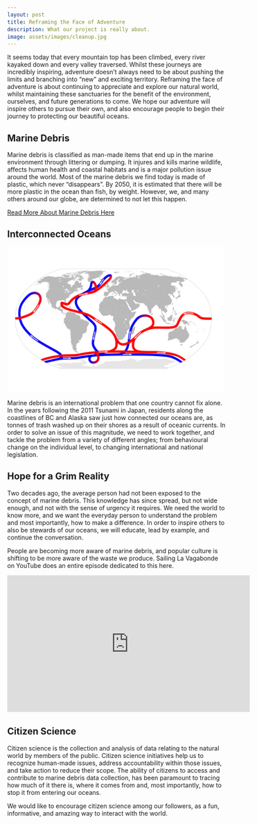 ```yaml
---
layout: post
title: Reframing the Face of Adventure
description: What our project is really about.
image: assets/images/cleanup.jpg
---
```


It seems today that every mountain top has been climbed, every river kayaked down and every valley traversed. Whilst these journeys are incredibly inspiring, adventure doesn’t always need to be about pushing the limits and branching into “new” and exciting territory. Reframing the face of adventure is about continuing to appreciate and explore our natural world, whilst maintaining these sanctuaries for the benefit of the environment, ourselves, and future generations to come. We hope our adventure will inspire others to pursue their own, and also encourage people to begin their journey to protecting our beautiful oceans.

## Marine Debris

Marine debris is classified as man-made items that end up in the marine environment through littering or dumping. It injures and kills marine wildlife, affects human health and coastal habitats and is a major pollution issue around the world. Most of the marine debris we find today is made of plastic, which never “disappears”. By 2050, it is estimated that there will be more plastic in the ocean than fish, by weight. However, we, and many others around our globe, are determined to not let this happen.

[Read More About Marine Debris Here](https://www.nationalgeographic.com/magazine/2018/06/plastic-planet-waste-pollution-trash-crisis/)

## Interconnected Oceans
<img src="/assets/images/interconnected.jpg" alt="drawing" width="500"/>

Marine debris is an international problem that one country cannot fix alone. In the years following the 2011 Tsunami in Japan, residents along the coastlines of BC and Alaska saw just how connected our oceans are, as tonnes of trash washed up on their shores as a result of oceanic currents. In order to solve an issue of this magnitude, we need to work together, and tackle the problem from a variety of different angles; from behavioural change on the individual level, to changing international and national legislation.

## Hope for a Grim Reality

Two decades ago, the average person had not been exposed to the concept of marine debris. This knowledge has since spread, but not wide enough, and not with the sense of urgency it requires. We need the world to know more, and we want the everyday person to understand the problem and most importantly, how to make a difference. In order to inspire others to also be stewards of our oceans, we will educate, lead by example, and continue the conversation.

People are becoming more aware of marine debris, and popular culture is shifting to be more aware of the waste we produce. Sailing La Vagabonde on YouTube does an entire episode dedicated to this here.

<iframe width="560" height="315" src="https://www.youtube.com/embed/bXL0Of7VfUo" frameborder="0" allow="accelerometer; autoplay; encrypted-media; gyroscope; picture-in-picture" allowfullscreen></iframe>

## Citizen Science

Citizen science is the collection and analysis of data relating to the natural world by members of the public. Citizen science initiatives help us to recognize human-made issues, address accountability within those issues, and take action to reduce their scope. The ability of citizens to access and contribute to marine debris data collection, has been paramount to tracing how much of it there is, where it comes from and, most importantly, how to stop it from entering our oceans.

We would like to encourage citizen science among our followers, as a fun, informative, and amazing way to interact with the world. 

